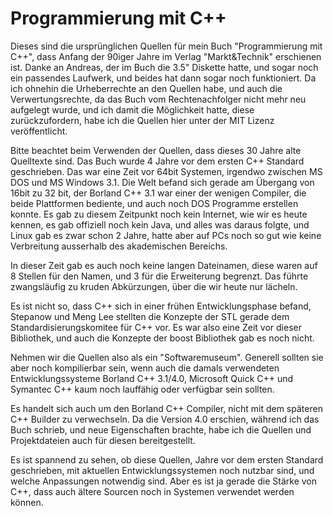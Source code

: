 # Programmierung mit C++

Dieses sind die ursprünglichen Quellen für mein Buch "Programmierung mit C++", dass Anfang der 90iger Jahre im Verlag "Markt&Technik" erschienen ist. Danke an Andreas, der im Buch die 3.5" Diskette hatte, und sogar noch ein passendes Laufwerk, und beides hat dann sogar noch funktioniert. Da ich ohnehin die Urheberrechte an den Quellen habe, und auch die Verwertungsrechte, da das Buch vom Rechtenachfolger nicht mehr neu aufgelegt wurde, und ich damit die Möglichkeit hatte, diese zurückzufordern, habe ich die Quellen hier unter der MIT Lizenz veröffentlicht.  

Bitte beachtet beim Verwenden der Quellen, dass dieses 30 Jahre alte Quelltexte sind. Das Buch wurde 4 Jahre vor dem ersten C++ Standard geschrieben. Das war eine Zeit vor 64bit Systemen, irgendwo zwischen MS DOS und MS Windows 3.1. Die Welt befand sich gerade am Übergang von 16bit zu 32 bit, der Borland C++ 3.1 war einer der wenigen Compiler, die beide Plattformen bediente, und auch noch DOS Programme erstellen konnte. Es gab zu diesem Zeitpunkt noch kein Internet, wie wir es heute kennen, es gab offiziell noch kein Java, und alles was daraus folgte, und Linux gab es zwar schon 2 Jahre, hatte aber auf PCs noch so gut wie keine Verbreitung ausserhalb des akademischen Bereichs.

In dieser Zeit gab es auch noch keine langen Dateinamen, diese waren auf 8 Stellen für den Namen, und 3 für die Erweiterung begrenzt. Das führte zwangsläufig zu kruden Abkürzungen, über die wir heute nur lächeln.

Es ist nicht so, dass C++ sich in einer frühen Entwicklungsphase befand, Stepanow und Meng Lee stellten die Konzepte der STL gerade dem Standardisierungskomitee für C++ vor. Es war also eine Zeit vor dieser Bibliothek, und auch die Konzepte der boost Bibliothek gab es noch nicht.  

Nehmen wir die Quellen also als ein "Softwaremuseum". Generell sollten sie aber noch kompilierbar sein, wenn auch die damals verwendeten Entwicklungssysteme Borland C++ 3.1/4.0, Microsoft Quick C++ und Symantec C++ kaum noch lauffähig oder verfügbar sein sollten. 

Es handelt sich auch um den Borland C++ Compiler, nicht mit dem späteren C++ Builder zu verwechseln. Da die Version 4.0 erschien, während ich das Buch schrieb, und neue Eigenschaften brachte, habe ich die Quellen und Projektdateien auch für diesen bereitgestellt.

Es ist spannend zu sehen, ob diese Quellen, Jahre vor dem ersten Standard geschrieben, mit aktuellen Entwicklungssystemen noch nutzbar sind, und welche Anpassungen notwendig sind. Aber es ist ja gerade die Stärke von C++, dass auch ältere Sourcen noch in Systemen verwendet werden können.
